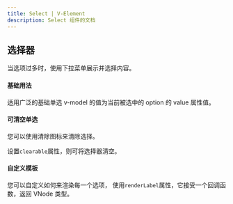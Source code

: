 ```yaml
---
title: Select | V-Element
description: Select 组件的文档
---
```


## 选择器

当选项过多时，使用下拉菜单展示并选择内容。

#### 基础用法

适用广泛的基础单选 v-model 的值为当前被选中的 option 的 value 属性值。

<preview path="../demo/Select/Basic.vue" title="基础选择器" description="Select 基础选择器"></preview>

#### 可清空单选

您可以使用清除图标来清除选择。

设置`clearable`属性，则可将选择器清空。

<preview path="../demo/Select/Clearable.vue" title="可清空单选" description="Select 可清空单选"></preview>

#### 自定义模板

您可以自定义如何来渲染每一个选项， 使用`renderLabel`属性，它接受一个回调函数，返回 VNode 类型。

<preview path="../demo/Select/CustomRender.vue" title="可清空单选" description="Select 自定义模板"></preview>
